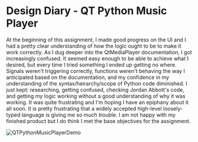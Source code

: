 # Design Diary - QT Python Music Player

At the beginning of this assignment, I made good progress on the UI and I had a pretty clear
understanding of how the logic ought to be to make it work correctly. As I dug deeper into the
QtMediaPlayer documentation, I got increasingly confused. It seemed easy enough to be able to
achieve what I desired, but every time I tried something I ended up getting no where. Signals
weren't triggering correctly, functions weren't behaving the way I anticipated based on the
documentation, and my confidence in my understanding of the syntax/heirarchy/scope of Python
code diminished. I just kept: researching, getting confused, checking Jordan Abbott's code, and
getting my logic working without a good understanding of why it was working. It was quite 
frustrating and I'm hoping I have an epiphany about it all soon. It is pretty frustrating that a 
widely accepted high-level loosely-typed language is giving me so much trouble. I am not happy
with my finished product but I do think I met the base objectives for the assignment. 

![QTPythonMusicPlayerDemo](https://github.com/rja45/QT-Python-Music-Player/blob/master/QTPythonMusicPlayerDemo.gif)





